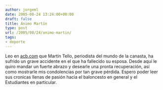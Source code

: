 ```yaml
---
author: jorgeml
date: 2005-08-24 13:24:00+00:00
draft: false
title: Ánimo Martín
type: post
url: /2005/08/24/animo-martin/
tags:
- deporte
---
```


Leo en [acb.com](http://www.acb.com) que Martín Tello, periodista del mundo de la canasta, ha sufrido un grave accidente en el que ha fallecido su esposa. Desde aquí le quiro mandar un fuerte abrazo y desearle una pronta recuperación, así como mostrarle mis condolencias por tan grave pérdida. Espero poder leer sus cronicas llenas de pasión hacia el baloncesto en general y el Estudiantes en particular.
